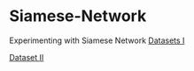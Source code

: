 # Siamese-Network
Experimenting with Siamese Network
[Datasets I](https://www.kaggle.com/datasets/kasikrit/att-database-of-faces)

[Dataset II](http://labrosa.ee.columbia.edu/projects/coversongs/covers80/)


